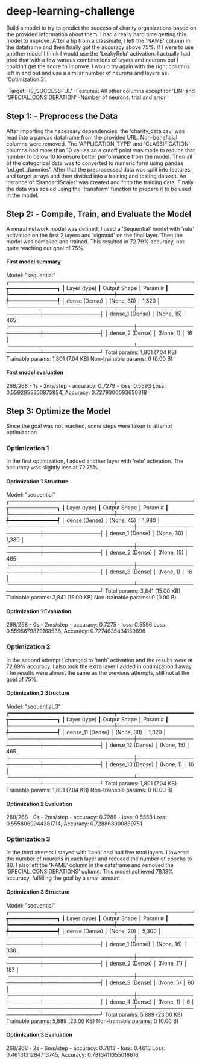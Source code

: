 # deep-learning-challenge

Build a model to try to predict the success of charity organizations based on the provided information about them. I had a really hard time getting this model to improve. After a tip from a classmate, I left the 'NAME' column in the dataframe and then finally got the accuracy above 75%. If I were to use another model I think I would use the 'LeakyRelu' activation. I actually had tried that with a few various combinations of layers and neurons but I couldn't get the score to improve. I would try again with the right columns left in and out and use a similar number of neurons  and layers as 'Optimization 3'.

-Target: 'IS_SUCCESSFUL'
-Features: All other columns except for 'EIN' and 'SPECIAL_CONSIDERATION'
-Number of neurons: trial and error

## Step 1: - Preprocess the Data

After importing the necessary dependencies, the 'charity_data.csv' was read into a pandas dataframe from the provided URL. Non-beneficial columns were removed.  The 'APPLICATION_TYPE' and 'CLASSIFICATION' columns had more than 10 values so a cutoff point was made to reduce that number to below 10 to ensure better performance from the model. Then all of the categorical data was to converted to numeric form using pandas 'pd.get_dummies'. After that the preprocessed data was split into features and target arrays and then divided into a training and testing dataset. An instance of 'StandardScaler' was created and fit to the training data. Finally the data was scaled using the 'transform' function to prepare it to be used in the model.

## Step 2: - Compile, Train, and Evaluate the Model

A neural network model was defined. I used a 'Sequential' model with 'relu' activation on the first 2 layers and 'sigmoid' on the final layer. Then the model was compiled and trained. This resulted in 72.79% accuracy, not quite reaching our goal of 75%.

#### First model summary

Model: "sequential"
┏━━━━━━━━━━━━━━━━━━━━━━━━━━━━━━━━━┳━━━━━━━━━━━━━━━━━━━━━━━━┳━━━━━━━━━━━━━━━┓
┃ Layer (type)                    ┃ Output Shape           ┃       Param # ┃
┡━━━━━━━━━━━━━━━━━━━━━━━━━━━━━━━━━╇━━━━━━━━━━━━━━━━━━━━━━━━╇━━━━━━━━━━━━━━━┩
│ dense (Dense)                   │ (None, 30)             │         1,320 │
├─────────────────────────────────┼────────────────────────┼───────────────┤
│ dense_1 (Dense)                 │ (None, 15)             │           465 │
├─────────────────────────────────┼────────────────────────┼───────────────┤
│ dense_2 (Dense)                 │ (None, 1)              │            16 │
└─────────────────────────────────┴────────────────────────┴───────────────┘
 Total params: 1,801 (7.04 KB)
 Trainable params: 1,801 (7.04 KB)
 Non-trainable params: 0 (0.00 B)

#### First model evaluation

268/268 - 1s - 2ms/step - accuracy: 0.7279 - loss: 0.5593
Loss: 0.5592955350875854, Accuracy: 0.7279300093650818

## Step 3: Optimize the Model

Since the goal was not reached, some steps were taken to attempt optimization.

### Optimization 1

In the first optimization, I added another layer with 'relu' activation. The accuracy was slightly less at 72.75%.

#### Optimization 1 Structure

Model: "sequential"
┏━━━━━━━━━━━━━━━━━━━━━━━━━━━━━━━━━┳━━━━━━━━━━━━━━━━━━━━━━━━┳━━━━━━━━━━━━━━━┓
┃ Layer (type)                    ┃ Output Shape           ┃       Param # ┃
┡━━━━━━━━━━━━━━━━━━━━━━━━━━━━━━━━━╇━━━━━━━━━━━━━━━━━━━━━━━━╇━━━━━━━━━━━━━━━┩
│ dense (Dense)                   │ (None, 45)             │         1,980 │
├─────────────────────────────────┼────────────────────────┼───────────────┤
│ dense_1 (Dense)                 │ (None, 30)             │         1,380 │
├─────────────────────────────────┼────────────────────────┼───────────────┤
│ dense_2 (Dense)                 │ (None, 15)             │           465 │
├─────────────────────────────────┼────────────────────────┼───────────────┤
│ dense_3 (Dense)                 │ (None, 1)              │            16 │
└─────────────────────────────────┴────────────────────────┴───────────────┘
 Total params: 3,841 (15.00 KB)
 Trainable params: 3,841 (15.00 KB)
 Non-trainable params: 0 (0.00 B)

#### Optimization 1 Evaluation

268/268 - 0s - 2ms/step - accuracy: 0.7275 - loss: 0.5596
Loss: 0.5595679879188538, Accuracy: 0.7274635434150696

### Optimization 2

In the second attempt I changed to 'tanh' activation and the results were at 72.89% accuracy. I also took the extra layer I added in optimization 1 away. The results were almost the same as the previous attempts, still not at the goal of 75%.

#### Optimization 2 Structure

Model: "sequential_3"
┏━━━━━━━━━━━━━━━━━━━━━━━━━━━━━━━━━┳━━━━━━━━━━━━━━━━━━━━━━━━┳━━━━━━━━━━━━━━━┓
┃ Layer (type)                    ┃ Output Shape           ┃       Param # ┃
┡━━━━━━━━━━━━━━━━━━━━━━━━━━━━━━━━━╇━━━━━━━━━━━━━━━━━━━━━━━━╇━━━━━━━━━━━━━━━┩
│ dense_11 (Dense)                │ (None, 30)             │         1,320 │
├─────────────────────────────────┼────────────────────────┼───────────────┤
│ dense_12 (Dense)                │ (None, 15)             │           465 │
├─────────────────────────────────┼────────────────────────┼───────────────┤
│ dense_13 (Dense)                │ (None, 1)              │            16 │
└─────────────────────────────────┴────────────────────────┴───────────────┘
 Total params: 1,801 (7.04 KB)
 Trainable params: 1,801 (7.04 KB)
 Non-trainable params: 0 (0.00 B)

#### Optimization 2 Evaluation

268/268 - 0s - 2ms/step - accuracy: 0.7289 - loss: 0.5558
Loss: 0.5558069944381714, Accuracy: 0.728863000869751

### Optimization 3

In the third attempt I stayed with 'tanh' and had five total layers. I lowered the number of neurons in each layer and recuced the  number of epochs to 80. I also left the 'NAME' column in the dataframe and removed the 'SPECIAL_CONSIDERATIONS' column. This model achieved 78.13% accuracy, fulfilling the goal by a small amount.

#### Optimization 3 Structure

Model: "sequential"
┏━━━━━━━━━━━━━━━━━━━━━━━━━━━━━━━━━┳━━━━━━━━━━━━━━━━━━━━━━━━┳━━━━━━━━━━━━━━━┓
┃ Layer (type)                    ┃ Output Shape           ┃       Param # ┃
┡━━━━━━━━━━━━━━━━━━━━━━━━━━━━━━━━━╇━━━━━━━━━━━━━━━━━━━━━━━━╇━━━━━━━━━━━━━━━┩
│ dense (Dense)                   │ (None, 20)             │         5,300 │
├─────────────────────────────────┼────────────────────────┼───────────────┤
│ dense_1 (Dense)                 │ (None, 16)             │           336 │
├─────────────────────────────────┼────────────────────────┼───────────────┤
│ dense_2 (Dense)                 │ (None, 11)             │           187 │
├─────────────────────────────────┼────────────────────────┼───────────────┤
│ dense_3 (Dense)                 │ (None, 5)              │            60 │
├─────────────────────────────────┼────────────────────────┼───────────────┤
│ dense_4 (Dense)                 │ (None, 1)              │             6 │
└─────────────────────────────────┴────────────────────────┴───────────────┘
 Total params: 5,889 (23.00 KB)
 Trainable params: 5,889 (23.00 KB)
 Non-trainable params: 0 (0.00 B)

#### Optimization 3 Evaluation

268/268 - 2s - 6ms/step - accuracy: 0.7813 - loss: 0.4613
Loss: 0.4613131284713745, Accuracy: 0.7813411355018616




